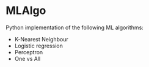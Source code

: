 # MLAlgo

Python implementation of the following ML algorithms:
- K-Nearest Neighbour
- Logistic regression
- Perceptron
- One vs All
